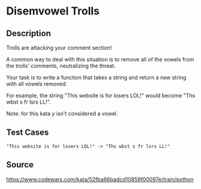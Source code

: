 # Disemvowel Trolls

## Description 

Trolls are attacking your comment section!

A common way to deal with this situation is to remove all of the vowels from the trolls' comments, neutralizing the threat.

Your task is to write a function that takes a string and return a new string with all vowels removed.

For example, the string "This website is for losers LOL!" would become "Ths wbst s fr lsrs LL!".

Note: for this kata *y* isn't considered a vowel.

## Test Cases

    "This website is for losers LOL!" -> "Ths wbst s fr lsrs LL!"

## Source
https://www.codewars.com/kata/52fba66badcd10859f00097e/train/python
